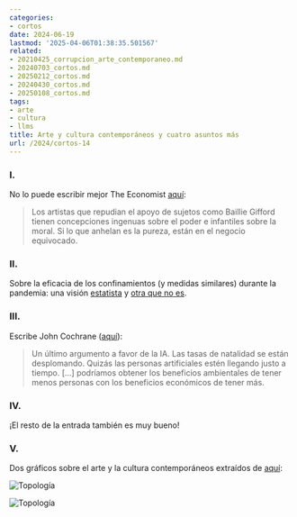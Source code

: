 ```yaml
---
categories:
- cortos
date: 2024-06-19
lastmod: '2025-04-06T01:38:35.501567'
related:
- 20210425_corrupcion_arte_contemporaneo.md
- 20240703_cortos.md
- 20250212_cortos.md
- 20240430_cortos.md
- 20250108_cortos.md
tags:
- arte
- cultura
- llms
title: Arte y cultura contemporáneos y cuatro asuntos más
url: /2024/cortos-14
---
```


### I.

No lo puede escribir mejor The Economist [aquí](https://www.economist.com/culture/2024/06/14/what-a-row-over-sponsorship-reveals-about-art-and-mammon):

> Los artistas que repudian el apoyo de sujetos como Baillie Gifford tienen concepciones ingenuas sobre el poder e infantiles sobre la moral. Si lo que anhelan es la pureza, están en el negocio equivocado.

### II.

Sobre la eficacia de los confinamientos (y medidas similares) durante la pandemia: una visión
[estatista](https://nadaesgratis.es/admin/echando-la-persiana-para-salvar-vidas-un-analisis-sobre-el-cierre-de-las-actividades-no-esenciales-durante-la-pandemia-covid-19) y
[otra que no es](https://www.astralcodexten.com/p/lockdown-effectiveness-much-more).


### III.

Escribe John Cochrane ([aquí](https://www.grumpy-economist.com/p/supply-demand-ai-and-humans)):

> Un último argumento a favor de la IA. Las tasas de natalidad se están desplomando. Quizás las personas artificiales estén llegando justo a tiempo. [...] podríamos obtener los beneficios ambientales de tener menos personas con los beneficios económicos de tener más.

### IV.

¡El resto de la entrada también es muy bueno!

### V.

Dos gráficos sobre el arte y la cultura contemporáneos extraídos de [aquí](https://www.honest-broker.com/p/the-state-of-the-culture-2024):

![Topología](/images/arte-cultura-01.webp#center)

![Topología](/images/arte-cultura-02.webp#center)